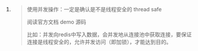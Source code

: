 1. > 使用并发操作：一定是确认是不是线程安全的 thread safe
   >
   > 阅读官方文档   demo  源码  
   >
   > 比如：并发向redis中写入数据，会并发地从连接池中获取连接，要保证连接是线程安全的，允许并发访问（即加锁），才能达到目的。




